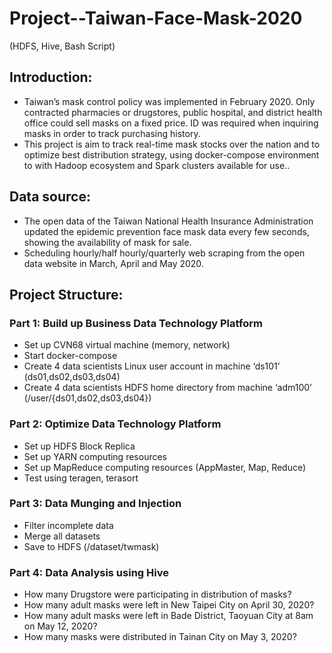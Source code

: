 # Project--Taiwan-Face-Mask-2020
(HDFS, Hive, Bash Script)

## Introduction:
* Taiwan’s mask control policy was implemented in February 2020. Only contracted pharmacies or drugstores, public hospital, and district health office could sell masks on a fixed price. ID was required when inquiring masks in order to track purchasing history.
* This project is aim to track real-time mask stocks over the nation and to optimize best distribution strategy, using docker-compose environment to with Hadoop ecosystem and Spark clusters available for use..
## Data source:
* The open data of the Taiwan National Health Insurance Administration updated the epidemic prevention face mask data every few seconds, showing the availability of mask for sale.
* Scheduling hourly/half hourly/quarterly web scraping from the open data website in March, April and May 2020.
## Project Structure:
### Part 1: Build up Business Data Technology Platform
* Set up CVN68 virtual machine (memory, network)
* Start docker-compose
* Create 4 data scientists Linux user account in machine ‘ds101’ (ds01,ds02,ds03,ds04)
* Create 4 data scientists HDFS home directory from machine ‘adm100’ (/user/{ds01,ds02,ds03,ds04})
### Part 2: Optimize Data Technology Platform
* Set up HDFS Block Replica
* Set up YARN computing resources
* Set up MapReduce computing resources (AppMaster, Map, Reduce)
* Test using teragen, terasort
### Part 3: Data Munging and Injection
* Filter incomplete data
* Merge all datasets
* Save to HDFS (/dataset/twmask)
### Part 4: Data Analysis using Hive
* How many Drugstore were participating in distribution of masks?
* How many adult masks were left in New Taipei City on April 30, 2020?
* How many adult masks were left in Bade District, Taoyuan City at 8am on May 12, 2020?
* How many masks were distributed in Tainan City on May 3, 2020?

